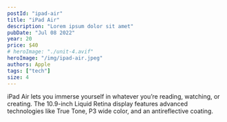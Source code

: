 ```yaml
---
postId: "ipad-air"
title: "iPad Air"
description: "Lorem ipsum dolor sit amet"
pubDate: "Jul 08 2022"
year: 20
price: $40
# heroImage: "./unit-4.avif"
heroImage: "/img/ipad-air.jpeg"
authors: Apple
tags: ["tech"]
size: 4
---
```


iPad Air lets you immerse yourself in whatever you’re reading, watching, or creating. The 10.9-inch Liquid Retina display features advanced technologies like True Tone, P3 wide color, and an antireflective coating.
